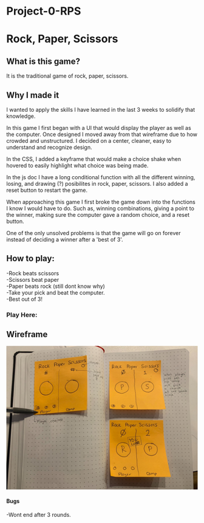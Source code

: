 # Project-0-RPS
<h1>Rock, Paper, Scissors</h1>


<h2>What is this game?</h2>
It is the traditional game of rock, paper, scissors. 

<h2>Why I made it</h2>
I wanted to apply the skills I have learned in the last 3 weeks to solidify that knowledge. 

In this game I first began with a UI that would display the player as well as the computer. Once designed I moved away from that wireframe due to how crowded and unstructured. I decided on a center, cleaner, easy to understand and recognize design. 

In the CSS, I added a keyframe that would make a choice shake when hovered to easily highlight what choice was being made.

In the js doc I have a long conditional function with all the different winning, losing, and drawing (?) posibilites in rock, paper, scissors. I also added a reset button to restart the game. 

When approaching this game I first broke the game down into the functions I know I would have to do. Such as, winning combinations, giving a point to the winner, making sure the computer gave a random choice, and a reset button. 

One of the only unsolved problems is that the game will go on forever instead of deciding a winner after a 'best of 3'. 

<h2>How to play:</h2>
-Rock beats scissors<br>
-Scissors beat paper<br>
-Paper beats rock (still dont know why)<br>
-Take your pick and beat the computer.<br>
-Best out of 3!<br>

<h3>Play Here:</h3>
<href="https://pages.git.generalassemb.ly/angelz510/Project-0-Rock-Paper-Scissors/>



<h2>Wireframe</h2>
<img src="./images/Project0wireframe.jpg" />

<h4>Bugs</h4>
-Wont end after 3 rounds.
